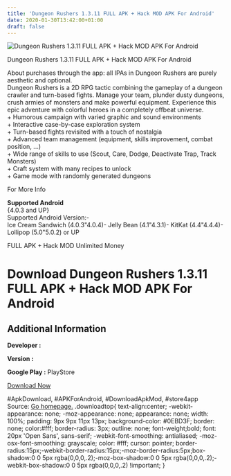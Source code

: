 ```yaml
---
title: 'Dungeon Rushers 1.3.11 FULL APK + Hack MOD APK For Android'
date: 2020-01-30T13:42:00+01:00
draft: false
---
```


![Dungeon Rushers 1.3.11 FULL APK + Hack MOD APK For Android](https://i0.wp.com/apkhome.net/wp-content/uploads/2017/05/Dungeon-Rushers-1.3.11.png "Dungeon Rushers 1.3.11 FULL APK + Hack MOD APK For Android")

  

Dungeon Rushers 1.3.11 FULL APK + Hack MOD APK For Android

About purchases through the app: all IPAs in Dungeon Rushers are purely aesthetic and optional.  
Dungeon Rushers is a 2D RPG tactic combining the gameplay of a dungeon crawler and turn-based fights. Manage your team, plunder dusty dungeons, crush armies of monsters and make powerful equipment. Experience this epic adventure with colorful heroes in a completely offbeat universe.  
\+ Humorous campaign with varied graphic and sound environments  
\+ Interactive case-by-case exploration system  
\+ Turn-based fights revisited with a touch of nostalgia  
\+ Advanced team management (equipment, skills improvement, combat position, ...)  
\+ Wide range of skills to use (Scout, Care, Dodge, Deactivate Trap, Track Monsters)  
\+ Craft system with many recipes to unlock  
\+ Game mode with randomly generated dungeons

For More Info

**Supported Android**  
{4.0.3 and UP}  
Supported Android Version:-  
Ice Cream Sandwich (4.0.3"4.0.4)- Jelly Bean (4.1"4.3.1)- KitKat (4.4"4.4.4)- Lollipop (5.0"5.0.2) or UP

FULL APK + Hack MOD Unlimited Money

Download Dungeon Rushers 1.3.11 FULL APK + Hack MOD APK For Android
===================================================================

Additional Information
----------------------

**Developer :**

**Version :**

**Google Play :** PlayStore

  

[Download Now](https://store4app.co/post/dungeon-rushers-1-3-11-full-apk-hack-mod-apk-for-android_1573671132)

  
#ApkDownload, #APKForAndroid, #DownloadApkMod, #store4app  
Source: [Go homepage.](https://store4app.co/post/dungeon-rushers-1-3-11-full-apk-hack-mod-apk-for-android_1573671132) .downloadtop{ text-align:center; -webkit-appearance: none; -moz-appearance: none; appearance: none; width: 100%; padding: 9px 9px 11px 13px; background-color: #0EBD3F; border: none; color:#fff; border-radius: 3px; outline: none; font-weight;bold; font: 20px 'Open Sans', sans-serif; -webkit-font-smoothing: antialiased; -moz-osx-font-smoothing: grayscale; color: #fff; cursor: pointer; border-radius:15px;-webkit-border-radius:15px;-moz-border-radius:5px;box-shadow:0 0 5px rgba(0,0,0,.2);-moz-box-shadow:0 0 5px rgba(0,0,0,.2);-webkit-box-shadow:0 0 5px rgba(0,0,0,.2) !important; }